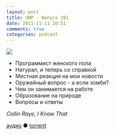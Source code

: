```yaml
---
layout: post
title: UWP - Выпуск 281
date: 2011-11-11 20:51
comments: true
categories: podcast
---
```

![](https://podcast.umputun.com/images/uwp/uwp281.jpg)


- Программист женского пола
- Натурал, и теперь со справкой
- Местная реакция на мои новости
- Оружейный вопрос - а если зомби?
- Чем он занимается на работе
- Образование на природе
- Вопросы и ответы

_Collin Raye, I Know That_

[аудио](https://podcast.umputun.com/media/ump_podcast281.mp3) ● [torrent](http://archive.rucast.net/uwp/media/ump_podcast281.mp3.torrent)


<audio src="https://podcast.umputun.com/media/ump_podcast281.mp3" preload="none">
